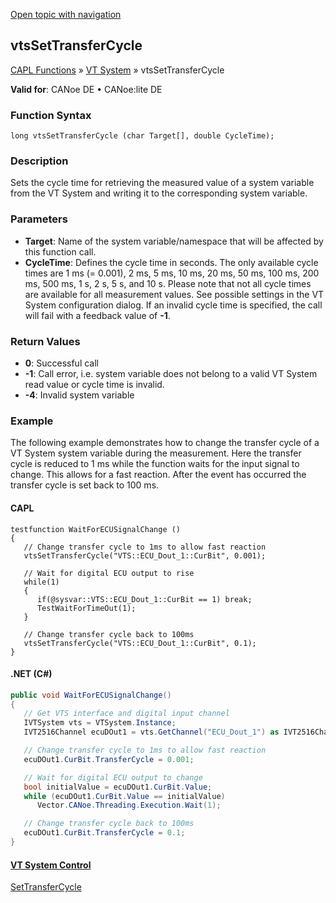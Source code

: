 [Open topic with navigation](../../../../../CANoeDEFamily.htm#Topics/CAPLFunctions/VTSystem/Functions/CAPLfunctionVTSvtsSetTransferCycle.md)

## vtsSetTransferCycle

[CAPL Functions](../../CAPLfunctions.md) » [VT System](../CAPLfunctionsVTSystemOverview.md) » vtsSetTransferCycle

**Valid for**: CANoe DE • CANoe:lite DE

### Function Syntax

```plaintext
long vtsSetTransferCycle (char Target[], double CycleTime);
```

### Description

Sets the cycle time for retrieving the measured value of a system variable from the VT System and writing it to the corresponding system variable.

### Parameters

- **Target**: Name of the system variable/namespace that will be affected by this function call.
- **CycleTime**: Defines the cycle time in seconds. The only available cycle times are 1 ms (= 0.001), 2 ms, 5 ms, 10 ms, 20 ms, 50 ms, 100 ms, 200 ms, 500 ms, 1 s, 2 s, 5 s, and 10 s. Please note that not all cycle times are available for all measurement values. See possible settings in the VT System configuration dialog. If an invalid cycle time is specified, the call will fail with a feedback value of **-1**.

### Return Values

- **0**: Successful call
- **-1**: Call error, i.e. system variable does not belong to a valid VT System read value or cycle time is invalid.
- **-4**: Invalid system variable

### Example

The following example demonstrates how to change the transfer cycle of a VT System system variable during the measurement. Here the transfer cycle is reduced to 1 ms while the function waits for the input signal to change. This allows for a fast reaction. After the event has occurred the transfer cycle is set back to 100 ms.

#### CAPL

```plaintext
testfunction WaitForECUSignalChange ()
{
   // Change transfer cycle to 1ms to allow fast reaction
   vtsSetTransferCycle("VTS::ECU_Dout_1::CurBit", 0.001);

   // Wait for digital ECU output to rise
   while(1)
   {
      if(@sysvar::VTS::ECU_Dout_1::CurBit == 1) break;
      TestWaitForTimeOut(1);
   }

   // Change transfer cycle back to 100ms
   vtsSetTransferCycle("VTS::ECU_Dout_1::CurBit", 0.1);
}
```

#### .NET (C#)

```csharp
public void WaitForECUSignalChange()
{
   // Get VTS interface and digital input channel
   IVTSystem vts = VTSystem.Instance;
   IVT2516Channel ecuDOut1 = vts.GetChannel("ECU_Dout_1") as IVT2516Channel;

   // Change transfer cycle to 1ms to allow fast reaction
   ecuDOut1.CurBit.TransferCycle = 0.001;

   // Wait for digital ECU output to change
   bool initialValue = ecuDOut1.CurBit.Value;
   while (ecuDOut1.CurBit.Value == initialValue)
      Vector.CANoe.Threading.Execution.Wait(1);

   // Change transfer cycle back to 100ms
   ecuDOut1.CurBit.TransferCycle = 0.1;
}
```

#### [VT System Control](../../../CANoeCANalyzer/VTSystem/VTSystemControl/VTSControl.md)

[SetTransferCycle](CAPLfunctionVTSSetTransferCycle.md)
